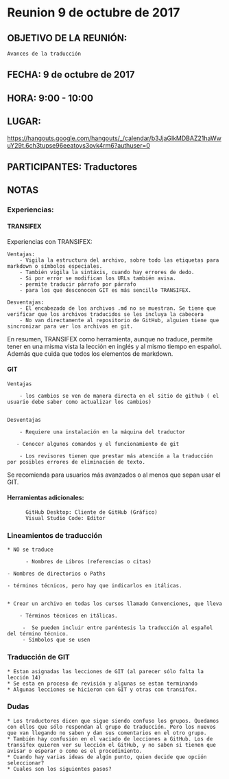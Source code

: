 # Reunion 9 de octubre de 2017

## OBJETIVO DE LA REUNIÓN: 

    Avances de la traducción

## FECHA: 9 de octubre de 2017

## HORA: 9:00 - 10:00

## LUGAR:

  https://hangouts.google.com/hangouts/_/calendar/b3JjaGlkMDBAZ21haWwuY29t.6ch3tupse96eeatovs3ovk4rm6?authuser=0

## PARTICIPANTES: Traductores

## NOTAS

### Experiencias:

#### TRANSIFEX

Experiencias con TRANSIFEX:

    Ventajas:
        - Vigila la estructura del archivo, sobre todo las etiquetas para markdown o símbolos especiales.
        - También vigila la sintáxis, cuando hay errores de dedo.
        - Si por error se modifican los URLs también avisa.
        - permite traducir párrafo por párrafo
        - para los que desconocen GIT es más sencillo TRANSIFEX.
        
    Desventajas:
        - El encabezado de los archivos .md no se muestran. Se tiene que verificar que los archivos traducidos se les incluya la cabecera
        - No van directamente al repositorio de GitHub, alguien tiene que sincronizar para ver los archivos en git.      
        
En resumen, TRANSIFEX como herramienta, aunque no traduce, permite tener en una misma vista la lección en inglés y al mismo tiempo en español.  Además que cuida que todos los elementos de markdown.
        
#### GIT

    Ventajas

        - los cambios se ven de manera directa en el sitio de github ( el usuario debe saber como actualizar los cambios) 

    
    Desventajas

        - Requiere una instalación en la máquina del traductor

       - Conocer algunos comandos y el funcionamiento de git

        - Los revisores tienen que prestar más atención a la traducción por posibles errores de eliminación de texto.

        
Se recomienda para usuarios más avanzados o al menos que sepan usar el GIT.  
      
#### Herramientas adicionales: 

          GitHub Desktop: Cliente de GitHub (Gráfico)
          Visual Studio Code: Editor 
      
### Lineamientos  de traducción     

    * NO se traduce

          - Nombres de Libros (referencias o citas)

    - Nombres de directorios o Paths

    - términos técnicos, pero hay que indicarlos en itálicas.


    * Crear un archivo en todas los cursos llamado Convenciones, que lleva

        - Términos técnicos en itálicas.

         -  Se pueden incluir entre paréntesis la traducción al español del término técnico.
         - Símbolos que se usen

### Traducción de GIT  

    * Estan asignadas las lecciones de GIT (al parecer sólo falta la lección 14)
    * Se esta en proceso de revisión y algunas se estan terminando
    * Algunas lecciones se hicieron con GIT y otras con transifex.

### Dudas

    * Los traductores dicen que sigue siendo confuso los grupos. Quedamos con ellos que sólo respondan al grupo de traducción. Pero los nuevos que van llegando no saben y dan sus comentarios en el otro grupo. 
    * También hay confusión en el vaciado de lecciones a GitHub. Los de transifex quieren ver su lección el GitHub, y no saben si tienen que avisar o esperar o como es el procedimiento.
    * Cuando hay varias ideas de algún punto, quien decide que opción seleccionar? 
    * Cuales son los siguientes pasos? 

